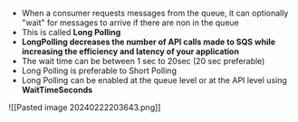 
- When a consumer requests messages from the queue, it can optionally "wait" for messages to arrive if there are non in the queue
- This is called **Long Polling**
- **LongPolling decreases the number of API calls made to SQS while increasing the efficiency and latency of your application**
- The wait time can be between 1 sec to 20sec (20 sec preferable)
- Long Polling is preferable to Short Polling
- Long Polling can be enabled at the queue level or at the API level using **WaitTimeSeconds**

![[Pasted image 20240222203643.png]]

